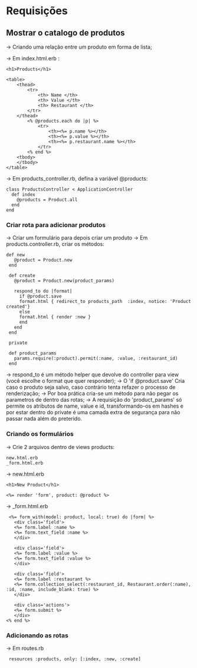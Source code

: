 # Requisições 

## Mostrar o catalogo de produtos

-> Criando uma relação entre um produto em forma de lista;

-> Em index.html.erb :

    <h1>Products</h1>

    <table>
        <thead>
            <tr>
                <th> Name </th>
                <th> Value </th>
                <th> Restaurant </th>
            </tr>
        </thead>
            <% @products.each do |p| %>
                <tr>
                    <th><%= p.name %></th>
                    <th><%= p.value %></th>
                    <th><%= p.restaurant.name %></th>
                </tr>
            <% end %>
        <tbody>
        </tbody>
    </table>

-> Em products_controller.rb, defina a variável @products:

    class ProductsController < ApplicationController
      def index
        @products = Product.all
      end
    end

### Criar rota para adicionar produtos

-> Criar um formulário para depois criar um produto
-> Em products.controller.rb, criar os métodos:

    def new
       @product = Product.new
     end

     def create
       @product = Product.new(product_params)

       respond_to do |format|
         if @product.save
         format.html { redirect_to products_path  :index, notice: 'Product created'}
         else
         format.html { render :new }
         end
       end
     end

     private

     def product_params
       params.require(:product).permit(:name, :value, :restaurant_id)
     end

-> respond_to é um método helper que devolve do controller para view (você escolhe o format que quer responder);
-> O 'if @product.save' Cria caso o produto seja salvo, caso contrário tenta refazer o processo de renderização;
-> Por boa prática cria-se um método para não pegar os parametros de dentro das rotas;
-> A requisição do 'product_params' só permite os atributos de name, value e id, transformando-os em hashes e por estar dentro do private é uma camada extra de segurança para não passar nada além do preterido.

### Criando os formulários

-> Crie 2 arquivos dentro de views products:

    new.html.erb 
    _form.html.erb

-> new.html.erb

    <h1>New Product</h1>

    <%= render 'form', product: @product %>

-> _form.html.erb
    
     <%= form_with(model: product, local: true) do |form| %>
       <div class='field'> 
       <%= form.label :name %>
       <%= form.text_field :name %>
       </div>

       <div class='field'> 
       <%= form.label :value %>
       <%= form.text_field :value %>
       </div>

       <div class='field'> 
       <%= form.label :restaurant %>
       <%= form.collection_select(:restaurant_id, Restaurant.order(:name), :id, :name, include_blank: true) %>
       </div>

       <div class='actions'> 
       <%= form.submit %>
       </div>
    <% end %>

### Adicionando as rotas

-> Em routes.rb

     resources :products, only: [:index, :new, :create]
